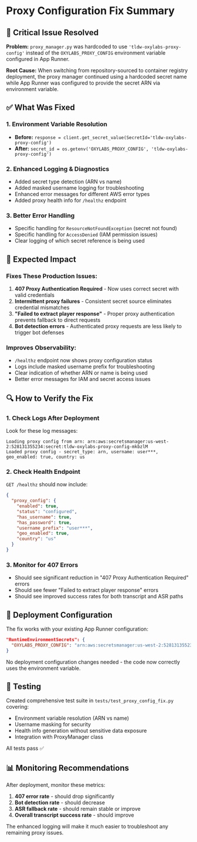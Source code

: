 # Proxy Configuration Fix Summary

## 🔧 Critical Issue Resolved

**Problem:** `proxy_manager.py` was hardcoded to use `'tldw-oxylabs-proxy-config'` instead of the `OXYLABS_PROXY_CONFIG` environment variable configured in App Runner.

**Root Cause:** When switching from repository-sourced to container registry deployment, the proxy manager continued using a hardcoded secret name while App Runner was configured to provide the secret ARN via environment variable.

## ✅ What Was Fixed

### 1. Environment Variable Resolution
- **Before:** `response = client.get_secret_value(SecretId='tldw-oxylabs-proxy-config')`
- **After:** `secret_id = os.getenv('OXYLABS_PROXY_CONFIG', 'tldw-oxylabs-proxy-config')`

### 2. Enhanced Logging & Diagnostics
- Added secret type detection (ARN vs name)
- Added masked username logging for troubleshooting
- Enhanced error messages for different AWS error types
- Added proxy health info for `/healthz` endpoint

### 3. Better Error Handling
- Specific handling for `ResourceNotFoundException` (secret not found)
- Specific handling for `AccessDenied` (IAM permission issues)
- Clear logging of which secret reference is being used

## 🎯 Expected Impact

### Fixes These Production Issues:
1. **407 Proxy Authentication Required** - Now uses correct secret with valid credentials
2. **Intermittent proxy failures** - Consistent secret source eliminates credential mismatches
3. **"Failed to extract player response"** - Proper proxy authentication prevents fallback to direct requests
4. **Bot detection errors** - Authenticated proxy requests are less likely to trigger bot defenses

### Improves Observability:
- `/healthz` endpoint now shows proxy configuration status
- Logs include masked username prefix for troubleshooting
- Clear indication of whether ARN or name is being used
- Better error messages for IAM and secret access issues

## 🔍 How to Verify the Fix

### 1. Check Logs After Deployment
Look for these log messages:
```
Loading proxy config from arn: arn:aws:secretsmanager:us-west-2:528131355234:secret:tldw-oxylabs-proxy-config-mkbzlM
Loaded proxy config - secret_type: arn, username: user***, geo_enabled: true, country: us
```

### 2. Check Health Endpoint
`GET /healthz` should now include:
```json
{
  "proxy_config": {
    "enabled": true,
    "status": "configured",
    "has_username": true,
    "has_password": true,
    "username_prefix": "user***",
    "geo_enabled": true,
    "country": "us"
  }
}
```

### 3. Monitor for 407 Errors
- Should see significant reduction in "407 Proxy Authentication Required" errors
- Should see fewer "Failed to extract player response" errors
- Should see improved success rates for both transcript and ASR paths

## 🚀 Deployment Configuration

The fix works with your existing App Runner configuration:

```json
"RuntimeEnvironmentSecrets": {
  "OXYLABS_PROXY_CONFIG": "arn:aws:secretsmanager:us-west-2:528131355234:secret:tldw-oxylabs-proxy-config-mkbzlM"
}
```

No deployment configuration changes needed - the code now correctly uses the environment variable.

## 🧪 Testing

Created comprehensive test suite in `tests/test_proxy_config_fix.py` covering:
- Environment variable resolution (ARN vs name)
- Username masking for security
- Health info generation without sensitive data exposure
- Integration with ProxyManager class

All tests pass ✅

## 📊 Monitoring Recommendations

After deployment, monitor these metrics:
1. **407 error rate** - should drop significantly
2. **Bot detection rate** - should decrease
3. **ASR fallback rate** - should remain stable or improve
4. **Overall transcript success rate** - should improve

The enhanced logging will make it much easier to troubleshoot any remaining proxy issues.